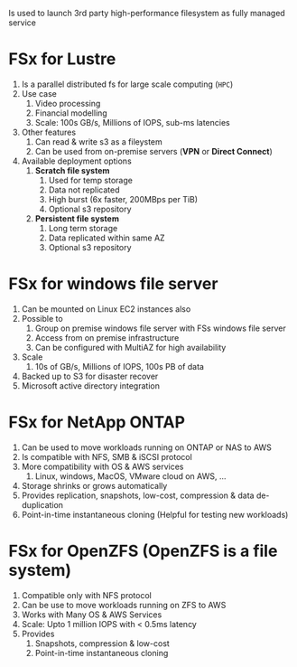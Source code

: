 

Is used to launch 3rd party high-performance filesystem as fully managed service




# FSx for Lustre

1. Is a parallel distributed fs for large scale computing (`HPC`)
2. Use case
   1. Video processing
   2. Financial modelling
   3. Scale: 100s GB/s, Millions of IOPS, sub-ms latencies
3. Other features
   1. Can read & write s3 as a fileystem
   2. Can be used from on-premise servers (**VPN** or **Direct Connect**)
4. Available deployment options
   1. **Scratch file system**
      1. Used for temp storage
      2. Data not replicated
      3. High burst (6x faster, 200MBps per TiB)
      4. Optional s3 repository
   2. **Persistent file system**
       1. Long term storage
       2. Data replicated within same AZ
       3. Optional s3 repository


# FSx for windows file server

1. Can be mounted on Linux EC2 instances also
2. Possible to 
   1. Group on premise windows file server with FSs windows file server
   2. Access from on premise infrastructure
   3. Can be configured with MultiAZ for high availability
3. Scale
   1. 10s of GB/s, Millions of IOPS, 100s PB of data
4. Backed up to S3 for disaster recover
5. Microsoft active directory integration
   
# FSx for NetApp ONTAP

1. Can be used to move workloads running on ONTAP or NAS to AWS
2. Is compatible with NFS, SMB & iSCSI protocol
3. More compatibility with OS & AWS services
   1. Linux, windows, MacOS, VMware cloud on AWS, ...
4. Storage shrinks or grows automatically
5. Provides replication, snapshots, low-cost, compression & data de-duplication
6. Point-in-time instantaneous cloning (Helpful for testing new workloads)


# FSx for OpenZFS (OpenZFS is a file system)

1. Compatible only with NFS protocol
2. Can be use to move workloads running on ZFS to AWS
3. Works with Many OS & AWS Services
4. Scale: Upto 1 million IOPS with < 0.5ms latency
5. Provides
   1. Snapshots, compression & low-cost
   2. Point-in-time instantaneous cloning

